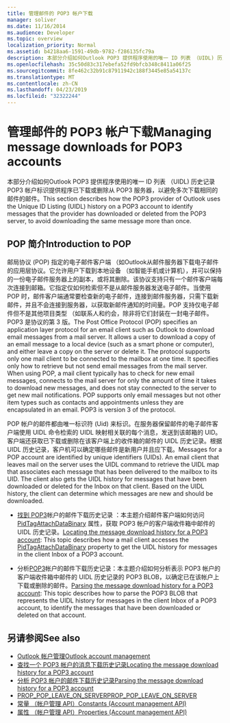 ```yaml
---
title: 管理邮件的 POP3 帐户下载
manager: soliver
ms.date: 11/16/2014
ms.audience: Developer
ms.topic: overview
localization_priority: Normal
ms.assetid: b4218aa6-1591-49db-9782-f286135fc79a
description: 本部分介绍如何Outlook POP3 提供程序使用的唯一 ID 列表 （UIDL) 历史记录 POP3 帐户标识提供程序已下载或删除从 POP3 服务器，以避免多次下载相同的邮件的邮件。
ms.openlocfilehash: 35c50d83c317ebefa52fd9bfcb348c8411a06f25
ms.sourcegitcommit: 8fe462c32b91c87911942c188f3445e85a54137c
ms.translationtype: MT
ms.contentlocale: zh-CN
ms.lasthandoff: 04/23/2019
ms.locfileid: "32322244"
---
```

# <a name="managing-message-downloads-for-pop3-accounts"></a><span data-ttu-id="827f0-103">管理邮件的 POP3 帐户下载</span><span class="sxs-lookup"><span data-stu-id="827f0-103">Managing message downloads for POP3 accounts</span></span>

<span data-ttu-id="827f0-104">本部分介绍如何Outlook POP3 提供程序使用的唯一 ID 列表 （UIDL) 历史记录 POP3 帐户标识提供程序已下载或删除从 POP3 服务器，以避免多次下载相同的邮件的邮件。</span><span class="sxs-lookup"><span data-stu-id="827f0-104">This section describes how the POP3 provider of Outlook uses the Unique ID Listing (UIDL) history on a POP3 account to identify messages that the provider has downloaded or deleted from the POP3 server, to avoid downloading the same message more than once.</span></span>
  
## <a name="introduction-to-pop"></a><span data-ttu-id="827f0-105">POP 简介</span><span class="sxs-lookup"><span data-stu-id="827f0-105">Introduction to POP</span></span>

<span data-ttu-id="827f0-p101">邮局协议 (POP) 指定的电子邮件客户端 （如Outlook从邮件服务器下载电子邮件的应用层协议。它允许用户下载到本地设备 （如智能手机或计算机），并可以保持的一份电子邮件服务器上的副本，或将其删除。该协议支持只有一个邮件客户端每次连接到邮箱。它指定仅如何检索但不是从邮件服务器发送电子邮件。当使用 POP 时，邮件客户端通常要检查新的电子邮件，连接到邮件服务器，只需下载新邮件，并且不会连接到服务器，以获取新邮件通知的时间量。POP 支持仅电子邮件但不是其他项目类型 （如联系人和约会，除非将它们封装在一封电子邮件。POP3 是协议的第 3 版。</span><span class="sxs-lookup"><span data-stu-id="827f0-p101">The Post Office Protocol (POP) specifies an application layer protocol for an email client such as Outlook to download email messages from a mail server. It allows a user to download a copy of an email message to a local device (such as a smart phone or computer), and either leave a copy on the server or delete it. The protocol supports only one mail client to be connected to the mailbox at one time. It specifies only how to retrieve but not send email messages from the mail server. When using POP, a mail client typically has to check for new email messages, connects to the mail server for only the amount of time it takes to download new messages, and does not stay connected to the server to get new mail notifications. POP supports only email messages but not other item types such as contacts and appointments unless they are encapsulated in an email. POP3 is version 3 of the protocol.</span></span>
  
<span data-ttu-id="827f0-p102">POP 帐户的邮件都由唯一标识符 (Uid) 来标识。在服务器保留邮件的电子邮件客户端使用 UIDL 命令检索的 UIDL 映射相关联的每个消息，发送到该邮箱的 UID。客户端还获取已下载或删除在该客户端上的收件箱的邮件的 UIDL 历史记录。根据 UIDL 历史记录，客户机可以确定哪些邮件是新用户并且应下载。</span><span class="sxs-lookup"><span data-stu-id="827f0-p102">Messages for a POP account are identified by unique identifiers (UIDs). An email client that leaves mail on the server uses the UIDL command to retrieve the UIDL map that associates each message that has been delivered to the mailbox to its UID. The client also gets the UIDL history for messages that have been downloaded or deleted for the Inbox on that client. Based on the UIDL history, the client can determine which messages are new and should be downloaded.</span></span>

- <span data-ttu-id="827f0-117">[找到 POP3](locating-the-message-download-history-for-a-pop3-account.md)帐户的邮件下载历史记录 ：本主题介绍邮件客户端如何访问 [PidTagAttachDataBinary](https://msdn.microsoft.com/library/3b0a8b28-863e-4b96-a4c0-fdb8f40555b9%28Office.15%29.aspx) 属性，获取 POP3 帐户的客户端收件箱中邮件的 UIDL 历史记录。</span><span class="sxs-lookup"><span data-stu-id="827f0-117">[Locating the message download history for a POP3 account](locating-the-message-download-history-for-a-pop3-account.md): This topic describes how a mail client accesses the [PidTagAttachDataBinary](https://msdn.microsoft.com/library/3b0a8b28-863e-4b96-a4c0-fdb8f40555b9%28Office.15%29.aspx) property to get the UIDL history for messages in the client Inbox of a POP3 account.</span></span> 
    
- <span data-ttu-id="827f0-118">分析[POP3](parsing-the-message-download-history-for-a-pop3-account.md)帐户的邮件下载历史记录：本主题介绍如何分析表示 POP3 帐户的客户端收件箱中邮件的 UIDL 历史记录的 POP3 BLOB，以确定已在该帐户上下载或删除的邮件。</span><span class="sxs-lookup"><span data-stu-id="827f0-118">[Parsing the message download history for a POP3 account](parsing-the-message-download-history-for-a-pop3-account.md): This topic describes how to parse the POP3 BLOB that represents the UIDL history for messages in the client Inbox of a POP3 account, to identify the messages that have been downloaded or deleted on that account.</span></span>
    
## <a name="see-also"></a><span data-ttu-id="827f0-119">另请参阅</span><span class="sxs-lookup"><span data-stu-id="827f0-119">See also</span></span>

- [<span data-ttu-id="827f0-120">Outlook 帐户管理</span><span class="sxs-lookup"><span data-stu-id="827f0-120">Outlook account management</span></span>](outlook-account-management.md)    
- [<span data-ttu-id="827f0-121">查找一个 POP3 帐户的消息下载历史记录</span><span class="sxs-lookup"><span data-stu-id="827f0-121">Locating the message download history for a POP3 account</span></span>](locating-the-message-download-history-for-a-pop3-account.md) 
- [<span data-ttu-id="827f0-122">分析 POP3 帐户的邮件下载历史记录</span><span class="sxs-lookup"><span data-stu-id="827f0-122">Parsing the message download history for a POP3 account</span></span>](parsing-the-message-download-history-for-a-pop3-account.md)   
- [<span data-ttu-id="827f0-123">PROP_POP_LEAVE_ON_SERVER</span><span class="sxs-lookup"><span data-stu-id="827f0-123">PROP_POP_LEAVE_ON_SERVER</span></span>](prop_pop_leave_on_server.md)  
- [<span data-ttu-id="827f0-124">常量 （帐户管理 API）</span><span class="sxs-lookup"><span data-stu-id="827f0-124">Constants (Account management API)</span></span>](constants-account-management-api.md)    
- [<span data-ttu-id="827f0-125">属性 （帐户管理 API）</span><span class="sxs-lookup"><span data-stu-id="827f0-125">Properties (Account management API)</span></span>](properties-account-management-api.md)
    

